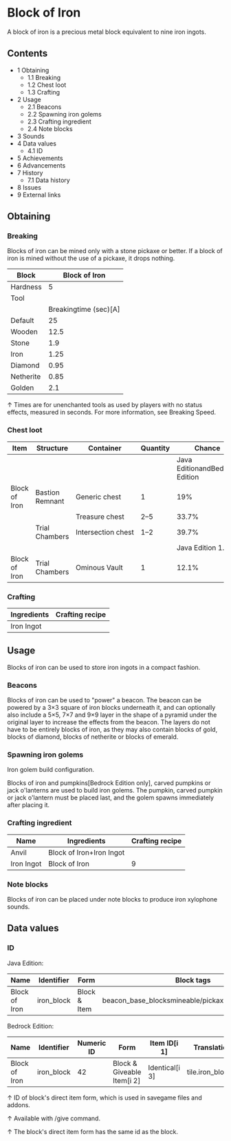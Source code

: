 # Block of Iron
A block of iron is a precious metal block equivalent to nine iron ingots.

## Contents
- 1 Obtaining
	- 1.1 Breaking
	- 1.2 Chest loot
	- 1.3 Crafting
- 2 Usage
	- 2.1 Beacons
	- 2.2 Spawning iron golems
	- 2.3 Crafting ingredient
	- 2.4 Note blocks
- 3 Sounds
- 4 Data values
	- 4.1 ID
- 5 Achievements
- 6 Advancements
- 7 History
	- 7.1 Data history
- 8 Issues
- 9 External links

## Obtaining
### Breaking
Blocks of iron can be mined only with a stone pickaxe or better. If a block of iron is mined without the use of a pickaxe, it drops nothing.

| Block     | Block of Iron         |
|-----------|-----------------------|
| Hardness  | 5                     |
| Tool      |                       |
|           | Breakingtime (sec)[A] |
| Default   | 25                    |
| Wooden    | 12.5                  |
| Stone     | 1.9                   |
| Iron      | 1.25                  |
| Diamond   | 0.95                  |
| Netherite | 0.85                  |
| Golden    | 2.1                   |


↑ Times are for unenchanted tools as used by players with no status effects, measured in seconds. For more information, see Breaking Speed.


### Chest loot
| Item          | Structure       | Container          | Quantity | Chance                         |
|---------------|-----------------|--------------------|----------|--------------------------------|
|               |                 |                    |          | Java EditionandBedrock Edition |
| Block of Iron | Bastion Remnant | Generic chest      | 1        | 19%                            |
|               |                 | Treasure chest     | 2–5      | 33.7%                          |
|               | Trial Chambers  | Intersection chest | 1–2      | 39.7%                          |
|               |                 |                    |          | Java Edition 1.21              |
| Block of Iron | Trial Chambers  | Ominous Vault      | 1        | 12.1%                          |

### Crafting
| Ingredients | Crafting recipe |
|-------------|-----------------|
| Iron Ingot  |                 |

## Usage
Blocks of iron can be used to store iron ingots in a compact fashion.

### Beacons
Blocks of iron can be used to "power" a beacon. The beacon can be powered by a 3×3 square of iron blocks underneath it, and can optionally also include a 5×5, 7×7 and 9×9 layer in the shape of a pyramid under the original layer to increase the effects from the beacon. The layers do not have to be entirely blocks of iron, as they may also contain blocks of gold, blocks of diamond, blocks of netherite or blocks of emerald.

### Spawning iron golems



















Iron golem build configuration.


Blocks of iron and pumpkins‌[Bedrock Edition  only], carved pumpkins or jack o'lanterns are used to build iron golems. The pumpkin, carved pumpkin or jack o'lantern must be placed last, and the golem spawns immediately after placing it.

### Crafting ingredient
| Name       | Ingredients              | Crafting recipe |
|------------|--------------------------|-----------------|
| Anvil      | Block of Iron+Iron Ingot |                 |
| Iron Ingot | Block of Iron            | 9               |

### Note blocks
Blocks of iron can be placed under note blocks to produce iron xylophone sounds.

## Data values
### ID
Java Edition:

| Name          | Identifier | Form         | Block tags                                         | Translation key            |
|---------------|------------|--------------|----------------------------------------------------|----------------------------|
| Block of Iron | iron_block | Block & Item | beacon_base_blocksmineable/pickaxeneeds_stone_tool | block.minecraft.iron_block |

Bedrock Edition:

| Name          | Identifier | Numeric ID | Form                       | Item ID[i 1]   | Translation key      |
|---------------|------------|------------|----------------------------|----------------|----------------------|
| Block of Iron | iron_block | 42         | Block & Giveable Item[i 2] | Identical[i 3] | tile.iron_block.name |


↑ ID of block's direct item form, which is used in savegame files and addons.

↑ Available with /give command.

↑ The block's direct item form has the same id as the block.


